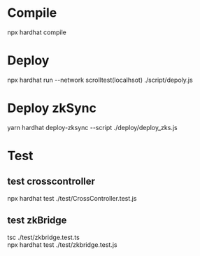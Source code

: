 # Compile
npx hardhat compile

# Deploy 
npx hardhat run --network scrolltest(localhsot) ./script/depoly.js

# Deploy zkSync
yarn hardhat deploy-zksync --script ./deploy/deploy_zks.js

# Test
## test crosscontroller
npx hardhat test ./test/CrossController.test.js

## test zkBridge
tsc ./test/zkbridge.test.ts   
npx hardhat test ./test/zkbridge.test.js